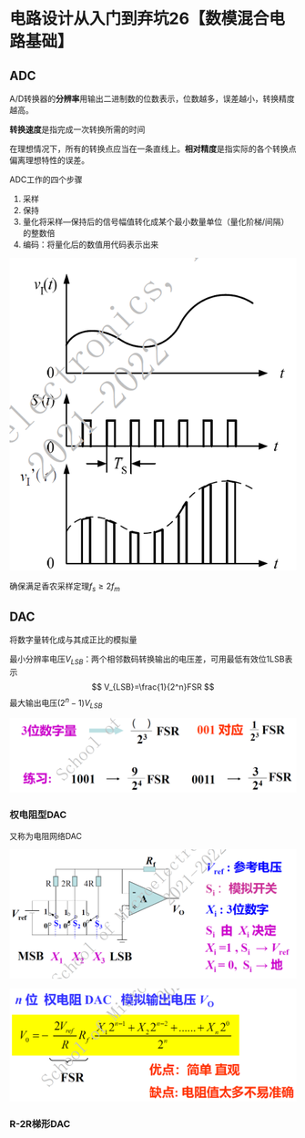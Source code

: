 # 电路设计从入门到弃坑26【数模混合电路基础】







## ADC







A/D转换器的**分辨率**用输出二进制数的位数表示，位数越多，误差越小，转换精度越高。

**转换速度**是指完成一次转换所需的时间

在理想情况下，所有的转换点应当在一条直线上。**相对精度**是指实际的各个转换点偏离理想特性的误差。







ADC工作的四个步骤

1. 采样
2. 保持
3. 量化将采样—保持后的信号幅值转化成某个最小数量单位（量化阶梯/间隔）的整数倍
4. 编码：将量化后的数值用代码表示出来

![image-20211229224640506](电路设计从入门到弃坑26【数模混合电路基础】.assets/image-20211229224640506.png)

确保满足香农采样定理$f_s \ge 2 f_m$





## DAC







将数字量转化成与其成正比的模拟量



最小分辨率电压$V_{LSB}$：两个相邻数码转换输出的电压差，可用最低有效位1LSB表示
$$
V_{LSB}=\frac{1}{2^n}FSR
$$
最大输出电压$(2^n-1)V_{LSB}$



![image-20211229222753827](电路设计从入门到弃坑26【数模混合电路基础】.assets/image-20211229222753827.png)









### 权电阻型DAC

又称为电阻网络DAC

![image-20211229222857184](电路设计从入门到弃坑26【数模混合电路基础】.assets/image-20211229222857184.png)

![image-20211229222946216](电路设计从入门到弃坑26【数模混合电路基础】.assets/image-20211229222946216.png)



### R-2R梯形DAC

